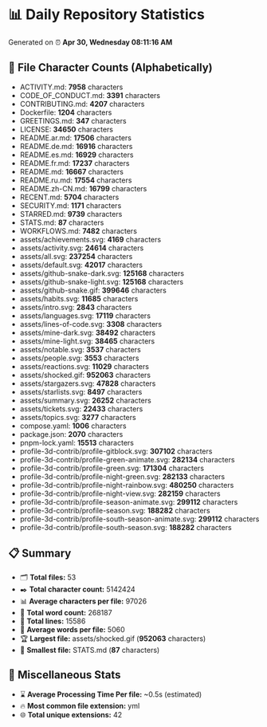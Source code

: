 # 📊 Daily Repository Statistics
Generated on ⏰ **Apr 30, Wednesday 08:11:16 AM**

## 📂 File Character Counts (Alphabetically)
- ACTIVITY.md: **7958** characters
- CODE_OF_CONDUCT.md: **3391** characters
- CONTRIBUTING.md: **4207** characters
- Dockerfile: **1204** characters
- GREETINGS.md: **347** characters
- LICENSE: **34650** characters
- README.ar.md: **17506** characters
- README.de.md: **16916** characters
- README.es.md: **16929** characters
- README.fr.md: **17237** characters
- README.md: **16667** characters
- README.ru.md: **17554** characters
- README.zh-CN.md: **16799** characters
- RECENT.md: **5704** characters
- SECURITY.md: **1171** characters
- STARRED.md: **9739** characters
- STATS.md: **87** characters
- WORKFLOWS.md: **7482** characters
- assets/achievements.svg: **4169** characters
- assets/activity.svg: **24614** characters
- assets/all.svg: **237254** characters
- assets/default.svg: **42017** characters
- assets/github-snake-dark.svg: **125168** characters
- assets/github-snake-light.svg: **125168** characters
- assets/github-snake.gif: **399646** characters
- assets/habits.svg: **11685** characters
- assets/intro.svg: **2843** characters
- assets/languages.svg: **17119** characters
- assets/lines-of-code.svg: **3308** characters
- assets/mine-dark.svg: **38492** characters
- assets/mine-light.svg: **38465** characters
- assets/notable.svg: **3537** characters
- assets/people.svg: **3553** characters
- assets/reactions.svg: **11029** characters
- assets/shocked.gif: **952063** characters
- assets/stargazers.svg: **47828** characters
- assets/starlists.svg: **8497** characters
- assets/summary.svg: **26252** characters
- assets/tickets.svg: **22433** characters
- assets/topics.svg: **3277** characters
- compose.yaml: **1006** characters
- package.json: **2070** characters
- pnpm-lock.yaml: **15513** characters
- profile-3d-contrib/profile-gitblock.svg: **307102** characters
- profile-3d-contrib/profile-green-animate.svg: **282134** characters
- profile-3d-contrib/profile-green.svg: **171304** characters
- profile-3d-contrib/profile-night-green.svg: **282133** characters
- profile-3d-contrib/profile-night-rainbow.svg: **480250** characters
- profile-3d-contrib/profile-night-view.svg: **282159** characters
- profile-3d-contrib/profile-season-animate.svg: **299112** characters
- profile-3d-contrib/profile-season.svg: **188282** characters
- profile-3d-contrib/profile-south-season-animate.svg: **299112** characters
- profile-3d-contrib/profile-south-season.svg: **188282** characters

## 📋 Summary
- 🗂️ **Total files:** 53
- ✒️ **Total character count:** 5142424
- 📊 **Average characters per file:** 97026
- 📝 **Total word count:** 268187
- 🧾 **Total lines:** 15586
- 📐 **Average words per file:** 5060
- 🏆 **Largest file:** assets/shocked.gif (**952063** characters)
- 🥉 **Smallest file:** STATS.md (**87** characters)

## 🌟 Miscellaneous Stats
- ⌛ **Average Processing Time Per file:** ~0.5s (estimated)
- 🔥 **Most common file extension:** yml
- 🌐 **Total unique extensions:** 42
